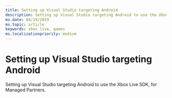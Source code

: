 ```yaml
---
title: Setting up Visual Studio targeting Android
description: Setting up Visual Studio targeting Android to use the Xbox Live SDK, for Managed Partners.
ms.date: 04/19/2019
ms.topic: article
keywords: xbox live, games
ms.localizationpriority: medium
---
```


# Setting up Visual Studio targeting Android

Setting up Visual Studio targeting Android to use the Xbox Live SDK, for Managed Partners.
